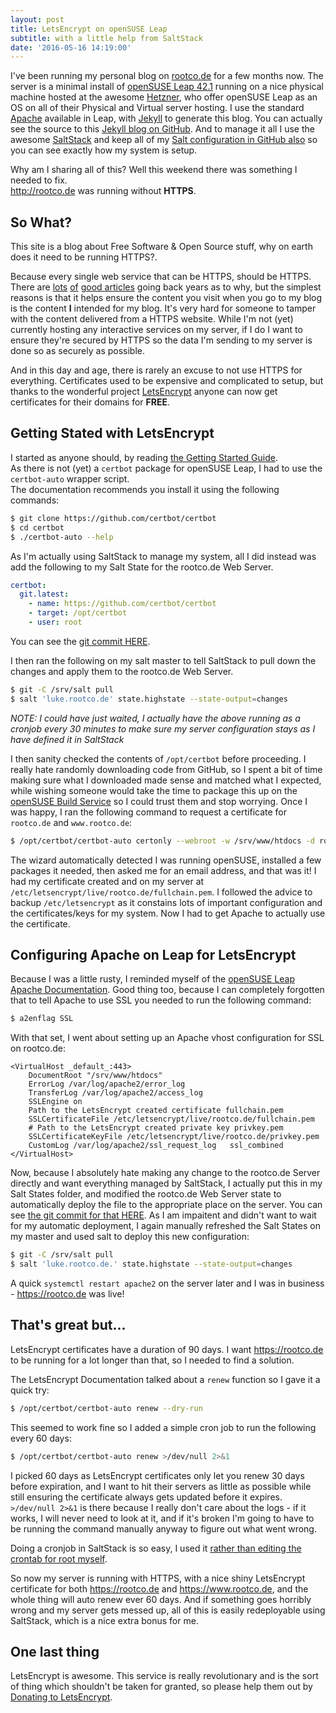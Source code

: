 ```yaml
---
layout: post
title: LetsEncrypt on openSUSE Leap
subtitle: with a little help from SaltStack
date: '2016-05-16 14:19:00'
---
```

I've been running my personal blog on [rootco.de](http://rootco.de) for a few months now. The server is a minimal install of [openSUSE Leap 42.1](https://software.opensuse.org/421/en) running on a nice physical machine hosted at the awesome [Hetzner](https://www.hetzner.de/en/), who offer openSUSE Leap as an OS on all of their Physical and Virtual server hosting. I use the standard [Apache](https://httpd.apache.org/) available in Leap, with [Jekyll](https://jekyllrb.com/) to generate this blog. You can actually see the source to this [Jekyll blog on GitHub](https://github.com/sysrich/rootco.de-web). And to manage it all I use the awesome [SaltStack](https://saltstack.com/) and keep all of my [Salt configuration in GitHub also](https://github.com/sysrich/salt-states) so you can see exactly how my system is setup.

Why am I sharing all of this? Well this weekend there was something I needed to fix.  
http://rootco.de was running without **HTTPS**.

## So What?
This site is a blog about Free Software & Open Source stuff, why on earth does it need to be running HTTPS?.

Because every single web service that can be HTTPS, should be HTTPS. There are [lots](http://arstechnica.com/business/2011/03/https-is-more-secure-so-why-isnt-the-web-using-it/) [of](http://mashable.com/2011/05/31/https-web-security/#.djdB6AMOsq4) [good articles](https://developers.google.com/web/fundamentals/security/encrypt-in-transit/why-https?hl=en) going back years as to why, but the simplest reasons is that it helps ensure the content you visit when you go to my blog is the content **I** intended for my blog. It's very hard for someone to tamper with the content delivered from a HTTPS website. While I'm not (yet) currently hosting any interactive services on my server, if I do I want to ensure they're secured by HTTPS so the data I'm sending to my server is done so as securely as possible.

And in this day and age, there is rarely an excuse to not use HTTPS for everything. Certificates used to be expensive and complicated to setup, but thanks to the wonderful project [LetsEncrypt](https://letsencrypt.org) anyone can now get certificates for their domains for **FREE**.

## Getting Stated with LetsEncrypt
I started as anyone should, by reading [the Getting Started Guide](https://letsencrypt.org/getting-started/).  
As there is not (yet) a `certbot` package for openSUSE Leap, I had to use the `certbot-auto` wrapper script.  
The documentation recommends you install it using the following commands:

```bash
$ git clone https://github.com/certbot/certbot
$ cd certbot
$ ./certbot-auto --help
```

As I'm actually using SaltStack to manage my system, all I did instead was add the following to my Salt State for the rootco.de Web Server.

```YAML
certbot:
  git.latest:
    - name: https://github.com/certbot/certbot
    - target: /opt/certbot
    - user: root
```
You can see the [git commit HERE](https://github.com/sysrich/salt-states/commit/2b3b9ea2bf988d6210119ee6d40648174319f49e).

I then ran the following on my salt master to tell SaltStack to pull down the changes and apply them to the rootco.de Web Server.

```bash
$ git -C /srv/salt pull 
$ salt 'luke.rootco.de' state.highstate --state-output=changes
```

*NOTE: I could have just waited, I actually have the above running as a cronjob every 30 minutes to make sure my server configuration stays as I have defined it in SaltStack*

I then sanity checked the contents of `/opt/certbot` before proceeding. I really hate randomly downloading code from GitHub, so I spent a bit of time making sure what I downloaded made sense and matched what I expected, while wishing someone would take the time to package this up on the [openSUSE Build Service](https://build.opensuse.org) so I could trust them and stop worrying. Once I was happy, I ran the following command to request a certificate for `rootco.de` and `www.rootco.de`:

```bash
$ /opt/certbot/certbot-auto certonly --webroot -w /srv/www/htdocs -d rootco.de -d www.rootco.de
```
The wizard automatically detected I was running openSUSE, installed a few packages it needed, then asked me for an email address, and that was it! I had my certificate created and on my server at `/etc/letsencrypt/live/rootco.de/fullchain.pem`. I followed the advice to backup `/etc/letsencrypt` as it constains lots of important configuration and the certificates/keys for my system. Now I had to get Apache to actually use the certificate.

## Configuring Apache on Leap for LetsEncrypt

Because I was a little rusty, I reminded myself of the [openSUSE Leap Apache Documentation](https://doc.opensuse.org/documentation/leap/reference/html/book.opensuse.reference/cha.apache2.html#sec.apache2.ssl.configuration). Good thing too, because I can completely forgotten that to tell Apache to use SSL you needed to run the following command:

```bash
$ a2enflag SSL
```

With that set, I went about setting up an Apache vhost configuration for SSL on rootco.de:

```ApacheConf
<VirtualHost _default_:443>
	DocumentRoot "/srv/www/htdocs"
	ErrorLog /var/log/apache2/error_log
	TransferLog /var/log/apache2/access_log
	SSLEngine on
	Path to the LetsEncrypt created certificate fullchain.pem
	SSLCertificateFile /etc/letsencrypt/live/rootco.de/fullchain.pem 
	# Path to the LetsEncrypt created private key privkey.pem
	SSLCertificateKeyFile /etc/letsencrypt/live/rootco.de/privkey.pem
	CustomLog /var/log/apache2/ssl_request_log   ssl_combined
</VirtualHost>
```

Now, because I absolutely hate making any change to the rootco.de Server directly and want everything managed by SaltStack, I actually put this in my Salt States folder, and modified the rootco.de Web Server state to automatically deploy the file to the appropriate place on the server. You can see [the git commit for that HERE](https://github.com/sysrich/salt-states/commit/ab3b8fcc6aeae57c02f2ad40cb423a0e6a65a579). As I am impaitent and didn't want to wait for my automatic deployment, I again manually refreshed the Salt States on my master and used salt to deploy this new configuration:

```bash
$ git -C /srv/salt pull 
$ salt 'luke.rootco.de.' state.highstate --state-output=changes
```

A quick `systemctl restart apache2` on the server later and I was in business - https://rootco.de was live!

## That's great but...
LetsEncrypt certificates have a duration of 90 days. I want https://rootco.de to be running for a lot longer than that, so I needed to find a solution.

The LetsEncrypt Documentation talked about a `renew` function so I gave it a quick try:

```bash
$ /opt/certbot/certbot-auto renew --dry-run
```

This seemed to work fine so I added a simple cron job to run the following every 60 days:

```bash
$ /opt/certbot/certbot-auto renew >/dev/null 2>&1
```

I picked 60 days as LetsEncrypt certificates only let you renew 30 days before expiration, and I want to hit their servers as little as possible while still ensuring the certificate always gets updated before it expires. `>/dev/null 2>&1` is there because I really don't care about the logs - if it works, I will never need to look at it, and if it's broken I'm going to have to be running the command manually anyway to figure out what went wrong.

Doing a cronjob in SaltStack is so easy, I used it [rather than editing the crontab for root myself](https://github.com/sysrich/salt-states/commit/eac0c5c9fe56281a922ca8a486c1b3ed30bb7a25).

So now my server is running with HTTPS, with a nice shiny LetsEncrypt certificate for both https://rootco.de and https://www.rootco.de, and the whole thing will auto renew ever 60 days. And if something goes horribly wrong and my server gets messed up, all of this is easily redeployable using SaltStack, which is a nice extra bonus for me.

## One last thing

LetsEncrypt is awesome. This service is really revolutionary and is the sort of thing which shouldn't be taken for granted, so please help them out by [Donating to LetsEncrypt](https://letsencrypt.org/donate).

